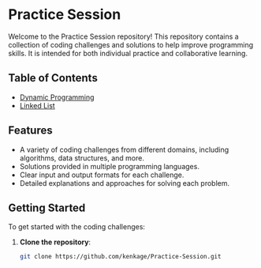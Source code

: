 # Practice Session

Welcome to the Practice Session repository! This repository contains a collection of coding challenges and solutions to help improve programming skills. It is intended for both individual practice and collaborative learning.

## Table of Contents

- [Dynamic Programming](https://github.com/kenkage/Practice-Session/tree/main/test/Dynamic%20Programming)
- [Linked List](https://github.com/kenkage/Practice-Session/tree/main/test/LinkedList)

## Features

- A variety of coding challenges from different domains, including algorithms, data structures, and more.
- Solutions provided in multiple programming languages.
- Clear input and output formats for each challenge.
- Detailed explanations and approaches for solving each problem.

## Getting Started

To get started with the coding challenges:

1. **Clone the repository**:
   ```bash
   git clone https://github.com/kenkage/Practice-Session.git
